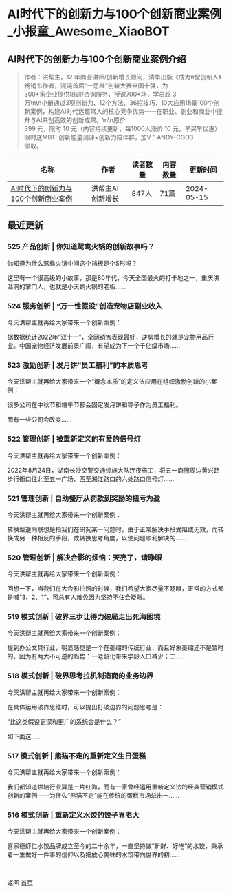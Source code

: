 # AI时代下的创新力与100个创新商业案例_小报童_Awesome_XiaoBOT

## AI时代下的创新力与100个创新商业案例介绍
> 作者：洪帮主，12 年商业讲师/创新增长顾问，清华出版《成为π型创新人》畅销书作者，混沌首届“一思维”创新大赛全国十强，为  
300+家企业提供培训/咨询服务，授课700+场，学员超 3  
万\n\n小册通过3项创新力、12个方法、36招技巧，10大应用场景100个创新案例，构建AI时代远超常人的核心竞争优势——在职业、副业和商业中提升与AI共创高效的创新成果。\n\n原价  
399 元，限时 10 元（内容持续更新，每1000人涨价 10 元，早买早优惠）限时送MBTI 创新能量测评+创新力陪伴群，加V：ANDY-CGO3  
领取。  
  


|名称|作者|读者数量|内容数量|更新时间|
|---|---|---|---|---|
|[AI时代下的创新力与100个创新商业案例](https://xiaobot.net/p/ANDYCGO?refer=0b133df9-27dc-423b-8101-639049001c13)|洪帮主AI创新增长|847人|71篇|2024-05-15|

## 最近更新
### 525 产品创新 | 你知道鸳鸯火锅的创新故事吗？

你知道为什么鸳鸯火锅中间这个挡板是个S形吗？

这里有一个很高级的小故事，那是80年代，今天全国最火的打卡地之一，重庆洪涯洞的掌门人，也就是小天鹅火锅的老板......

### 524 服务创新 | “万一性假设”创造宠物店副业收入

今天洪帮主就再给大家带来一个创新案例：

据数据统计2022年“双十一”，全网销售表现最好，逆势增长的就是宠物用品行业。中国宠物经济发展前景广阔，有望成为下一个千亿级市场......

### 523 激励创新 | 发月饼“员工福利”的本质思考

今天洪帮主就再给大家带来一个“概念本质”的定义法应用在组织激励创新的小案例：

很多公司在中秋节和端午节都会固定发月饼和粽子作为员工福利。

而有一些公司会改变......

### 522 管理创新 | 被重新定义的有爱的信号灯

今天洪帮主就再给大家带来一个创新案例：

2022年8月24日，湖南长沙交警交通设施大队连夜施工，将五一商圈周边黄兴路步行街口往北至五一广场、西至湘江路口的六处路口信号灯......

### 521 管理创新 | 自助餐厅从罚款到奖励的扭亏为盈

今天洪帮主就再给大家带来一个创新案例：

转换型逆向联想是指我们在研究某一问题时，由于正常解决手段受阻或无效，而转换成另一种相反的手段，或转换思考角度，以使问题顺利解决的......

### 520 管理创新 | 解决合影的烦恼：天亮了，请睁眼

今天洪帮主就再给大家带来一个创新案例：

回想一下，当我们在大合影拍照的时候，我们希望大家尽量不眨眼，正常的方式都是喊“3、2、1”，可总有人难免因为坚持不住会眨眼。

### 519 模式创新 | 破界三步让得力破局走出死海困境

今天洪帮主就再给大家带来一个创新案例：

提到办公文具行业，明显感觉是一个在萎缩的传统行业，而且好象萎缩还不是暂时的。因为有两大不可逆的趋势：一老龄化带来学龄人口减少；二......

### 518 模式创新 | 破界思考拉机制造商的业务边界

今天洪帮主就再给大家带来一个创新案例：

在具体运用破界思维时，可以提出打破边界的问题思考是：

“比这类假设更深和更广的系统会是什么？”

如下面这......

### 517 模式创新 | 熊猫不走的重新定义生日蛋糕

今天洪帮主就再给大家带来一个创新案例：

我们都知道烘培行业算是一片红海，而有一家曾经运用重新定义法的经典营销模式创新的案例——为什么“熊猫不走”能在传统的蛋糕市场杀出一......

### 516 模式创新 | 重新定义水饺的饺子界老大

今天洪帮主就再给大家带来一个创新案例：

喜家德虾仁水饺品牌成立至今的二十余年，一直坚持做“新鲜、好吃”的水饺，秉承着一生做好一件事的信仰以及把放心美味的水饺带向世界的初......


<a href="https://github.com/Reno9527/awesome-xiaobot" style="color: white; text-decoration: none;">awesome-xiaobot</a>

返回 [首页](../README.md)
